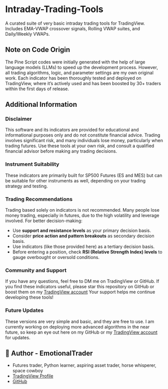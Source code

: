 # Intraday-Trading-Tools

A curated suite of very basic intraday trading tools for TradingView. Includes EMA-VWAP crossover signals, Rolling VWAP suites, and Daily/Weekly VWAPs.

## Note on Code Origin
The Pine Script codes were initially generated with the help of large language models (LLMs) to speed up the development process. However, all trading algorithms, logic, and parameter settings are my own original work. Each indicator has been thoroughly tested and deployed on TradingView, where it’s actively used and has been boosted by 30+ traders within the first days of release.

## Additional Information

### Disclaimer
This software and its indicators are provided for educational and informational purposes only and do not constitute financial advice. Trading involves significant risk, and many individuals lose money, particularly when trading futures. Use these tools at your own risk, and consult a qualified financial advisor before making any trading decisions.

### Instrument Suitability
These indicators are primarily built for SP500 Futures (ES and MES) but can be suitable for other instruments as well, depending on your trading strategy and testing.

### Trading Recommendations
Trading based solely on indicators is not recommended. Many people lose money trading, especially in futures, due to the high volatility and leverage involved. For better decision-making:
- Use **support and resistance levels** as your primary decision basis.
- Consider **price action and pattern breakouts** as secondary decision basis.
- Use indicators (like those provided here) as a tertiary decision basis.
- Before entering a position, check **RSI (Relative Strength Index) levels** to gauge overbought or oversold conditions.

### Community and Support
If you have any questions, feel free to DM me on TradingView or GitHub. If you find these indicators useful, please star this repository on GitHub or boost them on my [TradingView account](https://www.tradingview.com/u/EmotionalTrader777/) Your support helps me continue developing these tools!

### Future Updates
These versions are very simple and basic, and they are free to use. I am currently working on deploying more advanced algorithms in the near future, so keep an eye out here on my GitHub or my [TradingView account](https://www.tradingview.com/u/EmotionalTrader777/) for updates.

## 👤 Author - **EmotionalTrader**  

- Futures trader, Python learner, aspiring asset trader, horse whisperer, space cowboy  
- [TradingView Profile](https://www.tradingview.com/u/EmotionalTrader777/)  
- [GitHub](https://github.com/EmotionalTrader)
